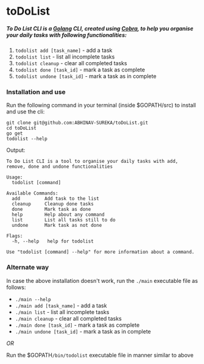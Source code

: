 # toDoList
##### To Do List CLI is a [Golang](https://golang.org/) CLI, created using [Cobra](https://github.com/spf13/cobra), to help you organise your daily tasks with following functionalities:
1. `todolist add [task_name]` - add a task
2. `todolist list` - list all incomplete tasks
3. `todolist cleanup` - clear all completed tasks
4. `todolist done [task_id]` - mark a task as complete
5. `todolist undone [task_id]` - mark a task as in complete

### Installation and use
Run the following command in your terminal (inside $GOPATH/src) to install and use the cli: <br>
```
git clone git@github.com:ABHINAV-SUREKA/toDoList.git
cd toDoList
go get
todolist --help
```
Output:
```
To Do List CLI is a tool to organise your daily tasks with add, remove, done and undone functionalities

Usage:
  todolist [command]

Available Commands:
  add         Add task to the list
  cleanup     Cleanup done tasks
  done        Mark task as done
  help        Help about any command
  list        List all tasks still to do
  undone      Mark task as not done

Flags:
  -h, --help   help for todolist

Use "todolist [command] --help" for more information about a command.
```

### Alternate way
In case the above installation doesn't work, run the `./main` executable file as follows:
* `./main --help`
* `./main add [task_name]` - add a task
* `./main list` - list all incomplete tasks
* `./main cleanup` - clear all completed tasks
* `./main done [task_id]` - mark a task as complete
* `./main undone [task_id]` - mark a task as in complete

<i>OR</i>

Run the $GOPATH`/bin/todolist` executable file in manner similar to above
